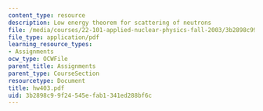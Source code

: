 ```yaml
---
content_type: resource
description: Low energy theorem for scattering of neutrons
file: /media/courses/22-101-applied-nuclear-physics-fall-2003/3b2898c99f24545efab1341ed288bf6c_hw403.pdf
file_type: application/pdf
learning_resource_types:
- Assignments
ocw_type: OCWFile
parent_title: Assignments
parent_type: CourseSection
resourcetype: Document
title: hw403.pdf
uid: 3b2898c9-9f24-545e-fab1-341ed288bf6c
---
```

